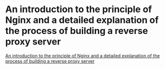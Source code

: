 # An introduction to the principle of Nginx and a detailed explanation of the process of building a reverse proxy server
[An introduction to the principle of Nginx and a detailed explanation of the process of building a reverse proxy server](https://aiwithcloud.com/2022/09/19/an_introduction_to_the_principle_of_nginx_and_a_detailed_explanation_of_the_process_of_building_a_reverse_proxy_server/)